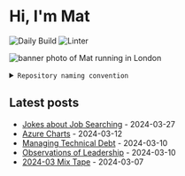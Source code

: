 # Hi, I'm Mat

![Daily Build](https://github.com/mat-0/mat-0/workflows/Daily%20Build/badge.svg) ![Linter](https://github.com/mat-0/mat-0/workflows/Linter/badge.svg)

![banner photo of Mat running in London](https://raw.githubusercontent.com/mat-0/mat-0/master/images/gh-header-image-cropped.jpg)

<details><summary><code>Repository naming convention</code></summary>
  
Repositories, where possible, are lowercase with underscores and follow the naming conventions below. 

  
- Demonstrations or proof of concepts use the format `demo_name`.
- Boilerplate or templates are named in the format `template_name`.
  - where appropriate these are also published through github pages and will be available at `username.github.io/repo_name`.
- WordPress related content (mostly plugins) are all prefixed with `wp_`.
- Twitter bots are prefix with `bot_`.
- Standard repositories are named as they are, sometimes this might be a domain name e.g `thechels.uk`.
</details>

## Latest posts

<!-- blog starts -->
- [Jokes about Job Searching](https://thechels.uk/job-jokes) - 2024-03-27
- [Azure Charts](https://thechels.uk/Azure-Charts) - 2024-03-12
- [Managing Technical Debt](https://thechels.uk/managing-technical-debt) - 2024-03-10
- [Observations of Leadership](https://thechels.uk/observations-of-leadership) - 2024-03-10
- [2024-03 Mix Tape](https://thechels.uk/2024-03-apple-music-mix-tape) - 2024-03-07
<!-- blog ends -->
